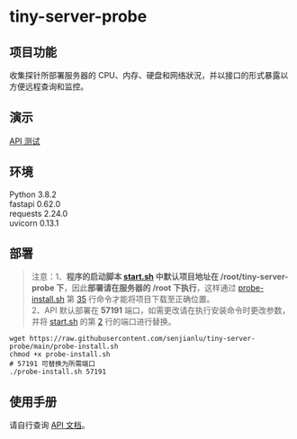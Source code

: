 # tiny-server-probe

## 项目功能
收集探针所部署服务器的 CPU、内存、硬盘和网络狀況，并以接口的形式暴露以方便远程查询和监控。  

## 演示
[API 测试](https://ceshiku.cn/tiny-server-probe/docs)  

## 环境
Python 3.8.2  
fastapi 0.62.0  
requests 2.24.0  
uvicorn 0.13.1  

## 部署
> 注意：1、**程序的启动脚本 [start.sh](https://github.com/senjianlu/tiny-server-probe/blob/main/start.sh) 中默认项目地址在 /root/tiny-server-probe 下**，因此**部署请在服务器的 /root 下执行**，这样通过 [probe-install.sh](https://github.com/senjianlu/tiny-server-probe/blob/main/probe-install.sh) 第 [35](https://github.com/senjianlu/tiny-server-probe/blob/main/probe-install.sh#L35) 行命令才能将项目下载至正确位置。  
2、API 默认部署在 **57191** 端口，如需更改请在执行安装命令时更改参数，并将 [start.sh](https://github.com/senjianlu/tiny-server-probe/blob/main/start.sh) 的第 [2](https://github.com/senjianlu/tiny-server-probe/blob/main/start.sh#2) 行的端口进行替换。
```shell
wget https://raw.githubusercontent.com/senjianlu/tiny-server-probe/main/probe-install.sh  
chmod +x probe-install.sh
# 57191 可替换为所需端口
./probe-install.sh 57191
```  

## 使用手册
请自行查询 [API 文档](https://ceshiku.cn/tiny-server-probe/docs)。